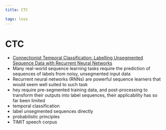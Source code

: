 ```yaml
---
title: CTC

tags: loss 
---
```


# CTC
- [Connectionist Temporal Classification: Labelling Unsegmented Sequence Data with Recurrent Neural Networks](https://www.cs.toronto.edu/~graves/icml_2006.pdf)
- Many real-world sequence learning tasks require the prediction of sequences of labels from noisy, unsegmented input data
- Recurrent neural networks (RNNs) are powerful sequence learners that would seem well suited to such task
- hey require pre-segmented training data, and post-processing to transform their outputs into label sequences, their applicability has so far been limited
- temporal classification
- label unsegmented sequences directly
- probabilistic principles
- TIMIT speech corpus








